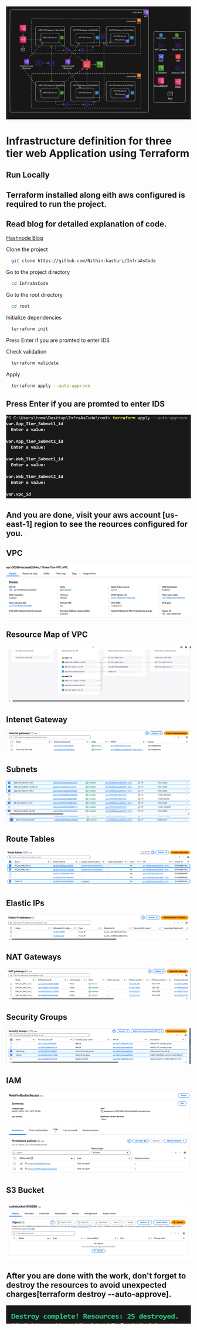 
![alt text](<WhatsApp Image 2025-04-16 at 20.30.26_9d6d8bdb.jpg>)
# Infrastructure definition for three tier web Application using Terraform

## Run Locally

## Terraform installed along eith aws configured is required to run the project.

## Read blog for detailed explanation of code.
[Hashnode Blog](https://nithin1.hashnode.dev/infrastructure-provisioning-for-deploying-three-tier-architecture)

Clone the project

```bash
  git clone https://github.com/Nithin-kasturi/InfraAsCode
```

Go to the project directory

```bash
  cd InfraAsCode
```

Go to the root directory

```bash
  cd root
```

Initialize dependencies

```bash
  terraform init
```

Press Enter if you are promted to enter IDS

Check validation

```bash
  terraform validate
```

Apply 

```bash
  terraform apply --auto-approve
```
## Press Enter if you are promted to enter IDS
![alt text](Outputs/apply.PNG)

## And you are done, visit your aws account [us-east-1] region to see the reources configured for you.

## VPC
![alt text](Outputs/vpc.PNG)

## Resource Map of VPC
![alt text](Outputs/vpc-resource-map.PNG)

## Intenet Gateway
![alt text](Outputs/Internet-Gateway.PNG)

## Subnets 
![alt text](Outputs/subnets.PNG)
![alt text](Outputs/db-tier.PNG)

## Route Tables
![alt text](Outputs/Route-tables.PNG)

## Elastic IPs
![alt text](Outputs/Elastic-ip.PNG)

## NAT Gateways
![alt text](Outputs/NAT.PNG)

## Security Groups
![alt text](Outputs/Security-Gropus.PNG)

## IAM
![alt text](Outputs/IAM.PNG)

## S3 Bucket
![alt text](Outputs/bucket.PNG)

## After you are done with the work, don't forget to destroy the resources to avoid unexpected charges[terraform destroy --auto-approve].
![alt text](Outputs/destroy.PNG)
